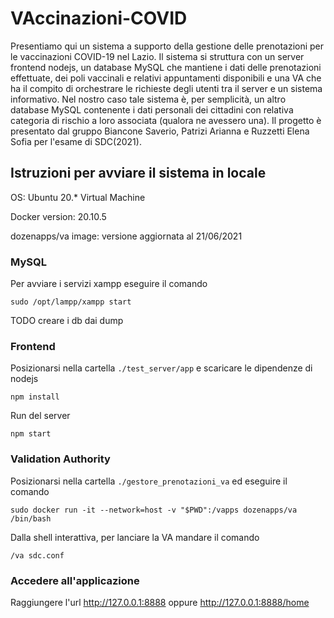 # VAccinazioni-COVID
Presentiamo qui un sistema a supporto della gestione delle prenotazioni per le vaccinazioni COVID-19 nel Lazio. Il sistema si struttura con un server frontend nodejs, un database MySQL che mantiene i dati delle prenotazioni effettuate, dei poli vaccinali e relativi appuntamenti disponibili e una VA che ha il compito di orchestrare le richieste degli utenti tra il server e un sistema informativo. Nel nostro caso tale sistema è, per semplicità, un altro database MySQL contenente i dati personali dei cittadini con relativa categoria di rischio a loro associata (qualora ne avessero una). Il progetto è presentato dal gruppo Biancone Saverio, Patrizi Arianna e Ruzzetti Elena Sofia per l'esame di SDC(2021).

## Istruzioni per avviare il sistema in locale

OS: Ubuntu 20.* Virtual Machine

Docker version: 20.10.5

dozenapps/va image: versione aggiornata al 21/06/2021



### MySQL

Per avviare i servizi xampp eseguire il comando

`sudo /opt/lampp/xampp start`

TODO creare i db dai dump

### Frontend

Posizionarsi nella cartella `./test_server/app` e scaricare le dipendenze di nodejs

`npm install`

Run del server

`npm start`



### Validation Authority

Posizionarsi nella cartella `./gestore_prenotazioni_va` ed eseguire il comando

`sudo docker run -it --network=host -v "$PWD":/vapps dozenapps/va /bin/bash`

Dalla shell interattiva, per lanciare la VA mandare il comando

`/va sdc.conf`


### Accedere all'applicazione

Raggiungere l'url http://127.0.0.1:8888 oppure http://127.0.0.1:8888/home
